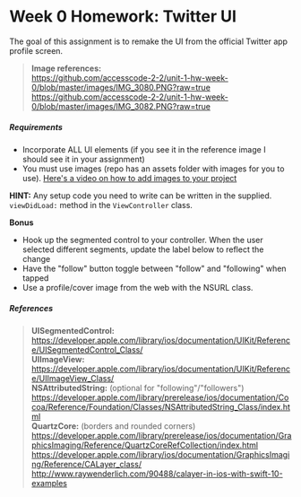 # Week 0 Homework: Twitter UI

The goal of this assignment is to remake the UI from the official Twitter app profile screen.

> **Image references:**  
https://github.com/accesscode-2-2/unit-1-hw-week-0/blob/master/images/IMG_3080.PNG?raw=true  
https://github.com/accesscode-2-2/unit-1-hw-week-0/blob/master/images/IMG_3082.PNG?raw=true

##### Requirements  
* Incorporate ALL UI elements (if you see it in the reference image I should see it in your assignment)
* You must use images (repo has an assets folder with images for you to use). [Here's a video on how to add images to your project](http://codewithchris.com/11-adding-and-displaying-images-in-your-app/)

**HINT:**
Any setup code you need to write can be written in the supplied.
`viewDidLoad:` method in the `ViewController` class.

**Bonus**
* Hook up the segmented control to your controller. When the user selected different segments, update the label below to reflect the change  
* Have the "follow" button toggle between "follow" and "following" when tapped  
* Use a profile/cover image from the web with the NSURL class. 

##### References 
> **UISegmentedControl:**  
https://developer.apple.com/library/ios/documentation/UIKit/Reference/UISegmentedControl_Class/  
> **UIImageView:**  
https://developer.apple.com/library/ios/documentation/UIKit/Reference/UIImageView_Class/  
> **NSAttributedString:** (optional for "following"/"followers")
https://developer.apple.com/library/prerelease/ios/documentation/Cocoa/Reference/Foundation/Classes/NSAttributedString_Class/index.html  
> **QuartzCore:**  (borders and rounded corners)  
https://developer.apple.com/library/prerelease/ios/documentation/GraphicsImaging/Reference/QuartzCoreRefCollection/index.html  
https://developer.apple.com/library/ios/documentation/GraphicsImaging/Reference/CALayer_class/  
http://www.raywenderlich.com/90488/calayer-in-ios-with-swift-10-examples  

